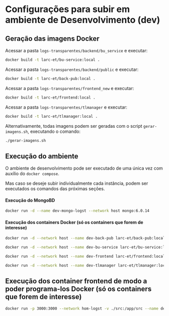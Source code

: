 # Configurações para subir em ambiente de Desenvolvimento (dev)

## Geração das imagens Docker

Acessar a pasta ``logs-transparentes/backend/bu_service`` e executar:

```bash
docker build -t larc-et/bu-service:local .
```

Acessar a pasta ``logs-transparentes/backend/public`` e executar:

```bash
docker build -t larc-et/back-pub:local .
```

Acessar a pasta ``logs-transparentes/frontend_new`` e executar:

```bash
docker build -t larc-et/frontend:local .
```

Acessar a pasta ``logs-transparentes/tlmanager`` e executar:

```bash
docker build -t larc-et/tlmanager:local .
```

Alternativamente, todas imagens podem ser geradas com o script ``gerar-imagens.sh``, executando o comando:

```bash
./gerar-imagens.sh
```

## Execução do ambiente

O ambiente de desenvolvimento pode ser executado de uma única vez com auxílio do ``docker compose``.

Mas caso se deseje subir individualmente cada instância, podem ser executados os comandos das próximas seções.

#### Execução do MongoBD

```bash
docker run -d --name dev-mongo-logst --network host mongo:6.0.14
```

#### Execução dos containers Docker (só os containers que forem de interesse)

```bash
docker run -d --network host --name dev-back-pub larc-et/back-pub:local
```

```bash
docker run -d --network host --name dev-bu-service larc-et/bu-service:local
```

```bash
docker run -d --network host --name dev-frontend larc-et/frontend:local
```

```bash
docker run -d --network host --name dev-tlmanager larc-et/tlmanager:local
```


## Execução dos container frontend de modo a poder programa-los Docker (só os containers que forem de interesse)
```bash
docker run -p 3000:3000 --network hom-logst -v ./src:/app/src --name dev-frontend larc-et/frontend:0.0.3
```